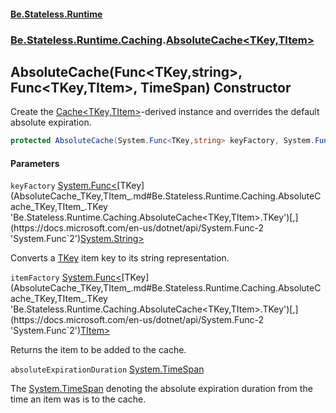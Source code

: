 #### [Be.Stateless.Runtime](README.md 'README')
### [Be.Stateless.Runtime.Caching](Be.Stateless.Runtime.Caching.md 'Be.Stateless.Runtime.Caching').[AbsoluteCache&lt;TKey,TItem&gt;](AbsoluteCache_TKey,TItem_.md 'Be.Stateless.Runtime.Caching.AbsoluteCache<TKey,TItem>')

## AbsoluteCache(Func<TKey,string>, Func<TKey,TItem>, TimeSpan) Constructor

Create the [Cache&lt;TKey,TItem&gt;](Cache_TKey,TItem_.md 'Be.Stateless.Runtime.Caching.Cache<TKey,TItem>')-derived instance and overrides the default absolute expiration.

```csharp
protected AbsoluteCache(System.Func<TKey,string> keyFactory, System.Func<TKey,TItem> itemFactory, System.TimeSpan absoluteExpirationDuration);
```
#### Parameters

<a name='Be.Stateless.Runtime.Caching.AbsoluteCache_TKey,TItem_.AbsoluteCache(System.Func_TKey,string_,System.Func_TKey,TItem_,System.TimeSpan).keyFactory'></a>

`keyFactory` [System.Func&lt;](https://docs.microsoft.com/en-us/dotnet/api/System.Func-2 'System.Func`2')[TKey](AbsoluteCache_TKey,TItem_.md#Be.Stateless.Runtime.Caching.AbsoluteCache_TKey,TItem_.TKey 'Be.Stateless.Runtime.Caching.AbsoluteCache<TKey,TItem>.TKey')[,](https://docs.microsoft.com/en-us/dotnet/api/System.Func-2 'System.Func`2')[System.String](https://docs.microsoft.com/en-us/dotnet/api/System.String 'System.String')[&gt;](https://docs.microsoft.com/en-us/dotnet/api/System.Func-2 'System.Func`2')

Converts a [TKey](AbsoluteCache_TKey,TItem_.md#Be.Stateless.Runtime.Caching.AbsoluteCache_TKey,TItem_.TKey 'Be.Stateless.Runtime.Caching.AbsoluteCache<TKey,TItem>.TKey') item key to its string representation.

<a name='Be.Stateless.Runtime.Caching.AbsoluteCache_TKey,TItem_.AbsoluteCache(System.Func_TKey,string_,System.Func_TKey,TItem_,System.TimeSpan).itemFactory'></a>

`itemFactory` [System.Func&lt;](https://docs.microsoft.com/en-us/dotnet/api/System.Func-2 'System.Func`2')[TKey](AbsoluteCache_TKey,TItem_.md#Be.Stateless.Runtime.Caching.AbsoluteCache_TKey,TItem_.TKey 'Be.Stateless.Runtime.Caching.AbsoluteCache<TKey,TItem>.TKey')[,](https://docs.microsoft.com/en-us/dotnet/api/System.Func-2 'System.Func`2')[TItem](AbsoluteCache_TKey,TItem_.md#Be.Stateless.Runtime.Caching.AbsoluteCache_TKey,TItem_.TItem 'Be.Stateless.Runtime.Caching.AbsoluteCache<TKey,TItem>.TItem')[&gt;](https://docs.microsoft.com/en-us/dotnet/api/System.Func-2 'System.Func`2')

Returns the item to be added to the cache.

<a name='Be.Stateless.Runtime.Caching.AbsoluteCache_TKey,TItem_.AbsoluteCache(System.Func_TKey,string_,System.Func_TKey,TItem_,System.TimeSpan).absoluteExpirationDuration'></a>

`absoluteExpirationDuration` [System.TimeSpan](https://docs.microsoft.com/en-us/dotnet/api/System.TimeSpan 'System.TimeSpan')

The [System.TimeSpan](https://docs.microsoft.com/en-us/dotnet/api/System.TimeSpan 'System.TimeSpan') denoting the absolute expiration duration from the time an item was is to the cache.